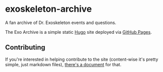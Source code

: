 # exoskeleton-archive

A fan archive of Dr. Exoskeleton events and questions.

The Exo Archive is a simple static [Hugo](https://gohugo.io/) site deployed via [GitHub Pages](https://pages.github.com/).

## Contributing

If you're interested in helping contribute to the site (content-wise it's pretty simple, just markdown files), [there's a document](https://github.com/tlake/exoskeleton-archive/blob/main/CONTRIBUTING.md) for that.


